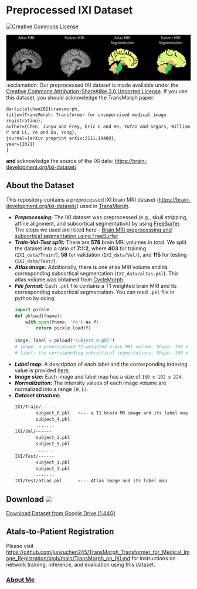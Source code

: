 # Preprocessed IXI Dataset
<a rel="license" href="http://creativecommons.org/licenses/by-sa/3.0/"><img alt="Creative Commons License" style="border-width:0" src="https://i.creativecommons.org/l/by-sa/3.0/88x31.png" /></a>

<img src="https://github.com/junyuchen245/Preprocessed_IXI_Dataset/blob/main/IXI_dataset.jpg" width="1000"/>
:exclamation: Our preprocessed IXI dataset is made available under the <a rel="license" href="http://creativecommons.org/licenses/by-sa/3.0/">Creative Commons Attribution-ShareAlike 3.0 Unported License</a>. If you use this dataset, you should acknowledge the TransMorph paper:

    @article{chen2021transmorph,
    title={TransMorph: Transformer for unsupervised medical image registration},
    author={Chen, Junyu and Frey, Eric C and He, Yufan and Segars, William P and Li, Ye and Du, Yong},
    journal={arXiv preprint arXiv:2111.10480},
    year={2021}
    }

**and** acknowledge the source of the IXI data: https://brain-development.org/ixi-dataset/ 
## About the Dataset
This repository contains a preprocessed IXI brain MRI dataset (https://brain-development.org/ixi-dataset/) used in [TransMorph](https://github.com/junyuchen245/TransMorph_Transformer_for_Medical_Image_Registration).

- ***Preprocessing:*** The IXI dataset was preprocessed (e.g., skull stripping, affine alignment, and subcortical segmentation) by using [FreeSurfer](https://surfer.nmr.mgh.harvard.edu/fswiki). The steps we used are listed here - <a href="https://github.com/junyuchen245/Preprocessed_IXI_Dataset/blob/main/PreprocessingMRI.md">Brain MRI preprocessing and subcortical segmentation using FreeSurfer</a>
- ***Train-Val-Test split:*** There are **576** brain MRI volumes in total. We split the dataset into a ratio of **7:1:2**, where **403** for training (`IXI_data/Train/`), **58** for validation (`IXI_data/Val/`), and **115** for testing (`IXI_data/Test/`).
- ***Atlas image:*** Additionally, there is one atlas MRI volume and its corresponding subcortical segmentation (`IXI_data/altas.pkl`). This atlas volume was obtained from [CycleMorph](https://github.com/boahK/MEDIA_CycleMorph).
- ***File format:*** Each `.pkl` file contains a T1 weighted brain MRI and its corresponding subcortical segmentation. You can read `.pkl` file in python by doing:
  ```python
  import pickle
  def pkload(fname):
      with open(fname, 'rb') as f:
          return pickle.load(f)

  image, label = pkload("subject_0.pkl")
  # image: a preprocessed T1-weighted brain MRI volume. Shape: 160 x 192 x 224 Intensity: [0,1]
  # label: the corresponding subcortical segmentations. Shape: 160 x 192 x 224 Intensity: Integers
  ```
- ***Label map:*** A description of each label and the corresponding indexing value is provided [here](https://github.com/junyuchen245/Preprocessed_IXI_Dataset/blob/main/label_info.txt).
- ***Image size:*** Each image and label map has a size of `160 x 192 x 224`.
- ***Normalization:*** The intensity values of each image volume are normalized into a range `[0,1]`.
- ***Dataset structure:***
    ```bash
    IXI/Train/------
            subject_0.pkl   <--- a T1 brain MR image and its label map
            subject_4.pkl
            .......
    IXI/Val/------
            subject_2.pkl
            subject_5.pkl
            .......
    IXI/Test/------
            subject_1.pkl
            subject_3.pkl
            .......
    IXI/Test/atlas.pkl      <--- Atlas image and its label map
    ```
## Download [<img src="https://github.com/junyuchen245/junyuchen245.github.io/blob/master/images/down_arrow.gif" width="30px">](https://drive.google.com/uc?export=download&id=1-VQewCVNj5eTtc3eQGhTM2yXBQmgm8Ol)
[Download Dataset from Google Drive (1.44G)](https://drive.google.com/uc?export=download&id=1-VQewCVNj5eTtc3eQGhTM2yXBQmgm8Ol)

## Atals-to-Patient Registration
Please visit https://github.com/junyuchen245/TransMorph_Transformer_for_Medical_Image_Registration/blob/main/TransMorph_on_IXI.md for instructions on network training, inference, and evaluation using this dataset.

### <a href="https://junyuchen245.github.io"> About Me</a>

